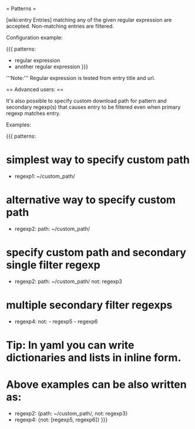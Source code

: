 = Patterns =

[wiki:entry Entries] matching any of the given regular expression are accepted. Non-matching entries are filtered.

Configuration example:

{{{
patterns:
  - regular expression
  - another regular expression
}}}

'''Note:''' Regular expression is tested from entry title and url.

== Advanced users: ==

It's also possible to specify custom download path for
pattern and secondary regexp(s) that causes entry to be
filtered even when primary regexp matches entry.

Examples:

{{{
patterns:
  # simplest way to specify custom path
  - regexp1: ~/custom_path/

  # alternative way to specify custom path
  - regexp2:
      path: ~/custom_path/

  # specify custom path and secondary single filter regexp
  - regexp2:
      path: ~/custom_path/
      not: regexp3

  # multiple secondary filter regexps
  - regexp4:
      not:
        - regexp5
        - regexp6

  # Tip: In yaml you can write dictionaries and lists in inline form.
  # Above examples can be also written as:
  - regexp2: {path: ~/custom_path/, not: regexp3}
  - regexp4: {not: [regexp5, regexp6]}
}}}